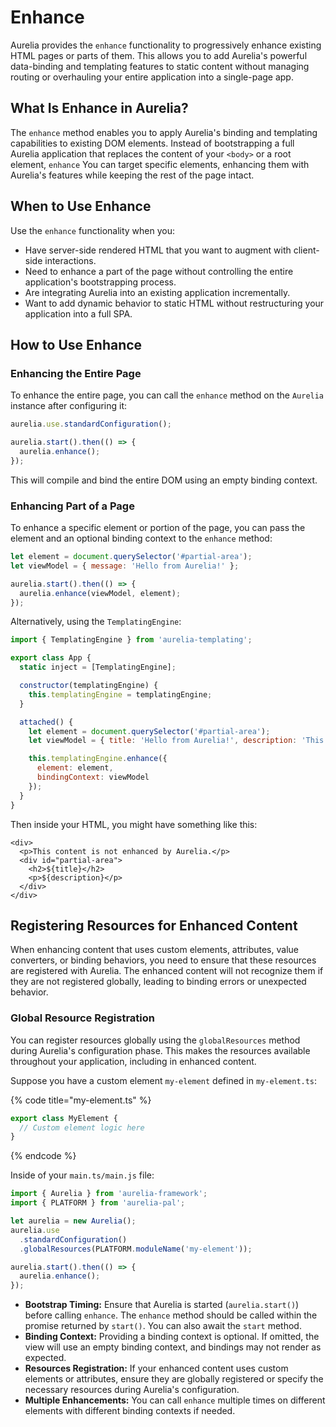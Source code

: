 # Enhance

Aurelia provides the `enhance` functionality to progressively enhance existing HTML pages or parts of them. This allows you to add Aurelia's powerful data-binding and templating features to static content without managing routing or overhauling your entire application into a single-page app.

## What Is Enhance in Aurelia?

The `enhance` method enables you to apply Aurelia's binding and templating capabilities to existing DOM elements. Instead of bootstrapping a full Aurelia application that replaces the content of your `<body>` or a root element, `enhance` You can target specific elements, enhancing them with Aurelia's features while keeping the rest of the page intact.

## When to Use Enhance

Use the `enhance` functionality when you:

* Have server-side rendered HTML that you want to augment with client-side interactions.
* Need to enhance a part of the page without controlling the entire application's bootstrapping process.
* Are integrating Aurelia into an existing application incrementally.
* Want to add dynamic behavior to static HTML without restructuring your application into a full SPA.

## How to Use Enhance

### Enhancing the Entire Page

To enhance the entire page, you can call the `enhance` method on the `Aurelia` instance after configuring it:

```javascript
aurelia.use.standardConfiguration();

aurelia.start().then(() => {
  aurelia.enhance();
});
```

This will compile and bind the entire DOM using an empty binding context.

### Enhancing Part of a Page

To enhance a specific element or portion of the page, you can pass the element and an optional binding context to the `enhance` method:

```javascript
let element = document.querySelector('#partial-area');
let viewModel = { message: 'Hello from Aurelia!' };

aurelia.start().then(() => {
  aurelia.enhance(viewModel, element);
});
```

Alternatively, using the `TemplatingEngine`:

```javascript
import { TemplatingEngine } from 'aurelia-templating';

export class App {
  static inject = [TemplatingEngine];

  constructor(templatingEngine) {
    this.templatingEngine = templatingEngine;
  }

  attached() {
    let element = document.querySelector('#partial-area');
    let viewModel = { title: 'Hello from Aurelia!', description: 'This is a description from enhance.' };

    this.templatingEngine.enhance({
      element: element,
      bindingContext: viewModel
    });
  }
}
```

Then inside your HTML, you might have something like this:

```markup
<div>
  <p>This content is not enhanced by Aurelia.</p>
  <div id="partial-area">
    <h2>${title}</h2>
    <p>${description}</p>
  </div>
</div>
```

## Registering Resources for Enhanced Content

When enhancing content that uses custom elements, attributes, value converters, or binding behaviors, you need to ensure that these resources are registered with Aurelia. The enhanced content will not recognize them if they are not registered globally, leading to binding errors or unexpected behavior.

### Global Resource Registration

You can register resources globally using the `globalResources` method during Aurelia's configuration phase. This makes the resources available throughout your application, including in enhanced content.

Suppose you have a custom element `my-element` defined in `my-element.ts`:

{% code title="my-element.ts" %}
```typescript
export class MyElement {
  // Custom element logic here
}
```
{% endcode %}

Inside of your `main.ts/main.js` file:

```typescript
import { Aurelia } from 'aurelia-framework';
import { PLATFORM } from 'aurelia-pal';

let aurelia = new Aurelia();
aurelia.use
  .standardConfiguration()
  .globalResources(PLATFORM.moduleName('my-element'));

aurelia.start().then(() => {
  aurelia.enhance();
});
```

* **Bootstrap Timing:** Ensure that Aurelia is started (`aurelia.start()`) before calling `enhance`. The `enhance` method should be called within the promise returned by `start()`. You can also await the `start` method.
* **Binding Context:** Providing a binding context is optional. If omitted, the view will use an empty binding context, and bindings may not render as expected.
* **Resources Registration:** If your enhanced content uses custom elements or attributes, ensure they are globally registered or specify the necessary resources during Aurelia's configuration.
* **Multiple Enhancements:** You can call `enhance` multiple times on different elements with different binding contexts if needed.
